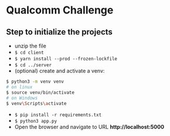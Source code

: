 # Qualcomm Challenge

## Step to initialize the projects

- unzip the file
- `$ cd client`
- `$ yarn install --prod --frozen-lockfile`
- `$ cd ../server`
- (optional) create and activate a venv:

```bash
$ python3 -m venv venv
# on linux
$ source venv/bin/activate
# on Windows
$ venv\Scripts\activate
```

- `$ pip install -r requirements.txt`
- `$ python3 app.py`
- Open the browser and navigate to URL **http://localhost:5000**
